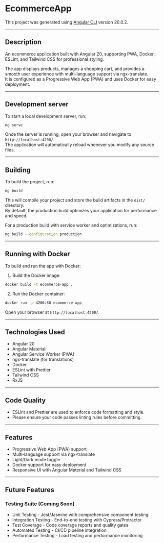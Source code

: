 # EcommerceApp

This project was generated using [Angular CLI](https://github.com/angular/angular-cli) version 20.0.2.

---

## Description

An ecommerce application built with Angular 20, supporting PWA, Docker, ESLint, and Tailwind CSS for professional styling.

The app displays products, manages a shopping cart, and provides a smooth user experience with multi-language support via ngx-translate.  
It is configured as a Progressive Web App (PWA) and uses Docker for easy deployment.

---

## Development server

To start a local development server, run:

```bash
ng serve
```

Once the server is running, open your browser and navigate to `http://localhost:4200/`.  
The application will automatically reload whenever you modify any source files.

---

## Building

To build the project, run:

```bash
ng build
```

This will compile your project and store the build artifacts in the `dist/` directory.  
By default, the production build optimizes your application for performance and speed.

For a production build with service worker and optimizations, run:

```bash
ng build --configuration production
```

---

## Running with Docker

To build and run the app with Docker:

1. Build the Docker image:

```bash
docker build -t ecommerce-app .
```

2. Run the Docker container:

```bash
docker run -p 4200:80 ecommerce-app
```

Open your browser at `http://localhost:4200/`.

---

## Technologies Used

- Angular 20  
- Angular Material  
- Angular Service Worker (PWA)  
- ngx-translate (for translations)  
- Docker  
- ESLint with Prettier  
- Tailwind CSS  
- RxJS  

---

## Code Quality

- ESLint and Prettier are used to enforce code formatting and style.  
- Please ensure your code passes linting rules before committing.

---

## Features

- Progressive Web App (PWA) support  
- Multi-language support via ngx-translate  
- Light/Dark mode toggle
- Docker support for easy deployment  
- Responsive UI with Angular Material and Tailwind CSS

---

## Future Features

### Testing Suite (Coming Soon)
- Unit Testing - Jest/Jasmine with comprehensive component testing
- Integration Testing - End-to-end testing with Cypress/Protractor
- Test Coverage - Code coverage reports and quality gates
- Automated Testing - CI/CD pipeline integration
- Performance Testing - Load testing and performance monitoring